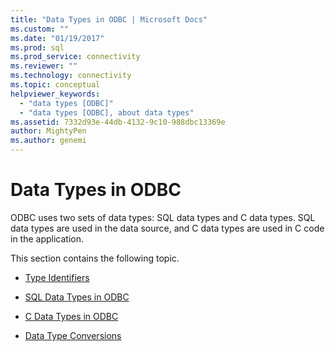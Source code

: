 ```yaml
---
title: "Data Types in ODBC | Microsoft Docs"
ms.custom: ""
ms.date: "01/19/2017"
ms.prod: sql
ms.prod_service: connectivity
ms.reviewer: ""
ms.technology: connectivity
ms.topic: conceptual
helpviewer_keywords: 
  - "data types [ODBC]"
  - "data types [ODBC], about data types"
ms.assetid: 7332d93e-44db-4132-9c10-988dbc13369e
author: MightyPen
ms.author: genemi
---
```

# Data Types in ODBC
ODBC uses two sets of data types: SQL data types and C data types. SQL data types are used in the data source, and C data types are used in C code in the application.  
  
 This section contains the following topic.  
  
-   [Type Identifiers](../../../odbc/reference/develop-app/type-identifiers.md)  
  
-   [SQL Data Types in ODBC](../../../odbc/reference/develop-app/sql-data-types-in-odbc.md)  
  
-   [C Data Types in ODBC](../../../odbc/reference/develop-app/c-data-types-in-odbc.md)  
  
-   [Data Type Conversions](../../../odbc/reference/develop-app/data-type-conversions.md)
